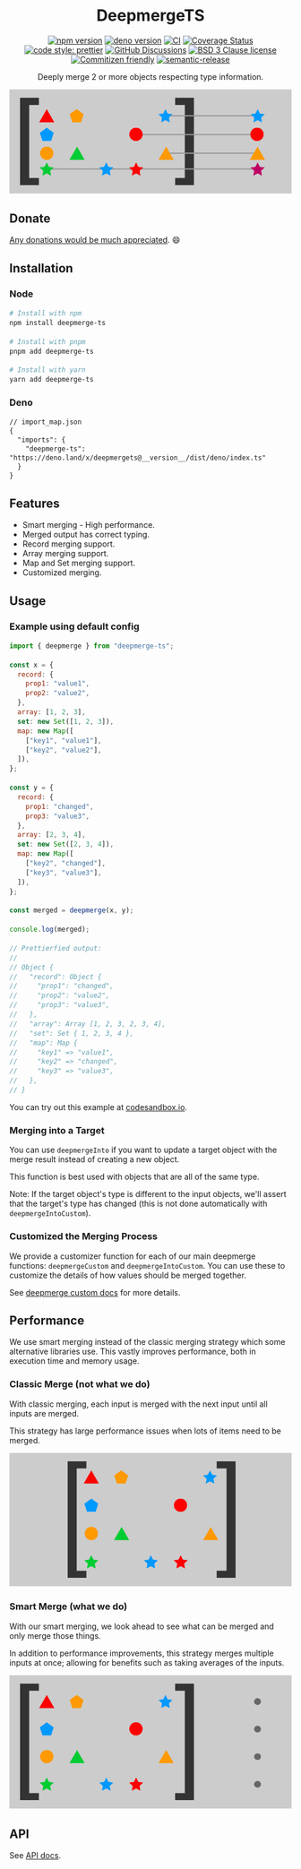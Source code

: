 <div align="center">

# DeepmergeTS

[![npm version](https://img.shields.io/npm/v/deepmerge-ts.svg)](https://www.npmjs.com/package/deepmerge-ts)
[![deno version](https://img.shields.io/github/v/tag/RebeccaStevens/deepmerge-ts?label=deno&sort=semver)](https://deno.land/x/deepmergets)
[![CI](https://github.com/RebeccaStevens/deepmerge-ts/actions/workflows/ci.yml/badge.svg)](https://github.com/RebeccaStevens/deepmerge-ts/actions/workflows/ci.yml)
[![Coverage Status](https://codecov.io/gh/RebeccaStevens/deepmerge-ts/branch/main/graph/badge.svg?token=MVpR1oAbIT)](https://codecov.io/gh/RebeccaStevens/deepmerge-ts)\
[![code style: prettier](https://img.shields.io/badge/code_style-prettier-ff69b4.svg?style=flat-square)](https://github.com/prettier/prettier)
[![GitHub Discussions](https://img.shields.io/github/discussions/RebeccaStevens/deepmerge-ts?style=flat-square)](https://github.com/RebeccaStevens/deepmerge-ts/discussions)
[![BSD 3 Clause license](https://img.shields.io/github/license/RebeccaStevens/deepmerge-ts.svg?style=flat-square)](https://opensource.org/licenses/BSD-3-Clause)
[![Commitizen friendly](https://img.shields.io/badge/commitizen-friendly-brightgreen.svg?style=flat-square)](https://commitizen.github.io/cz-cli/)
[![semantic-release](https://img.shields.io/badge/%20%20%F0%9F%93%A6%F0%9F%9A%80-semantic--release-e10079.svg?style=flat-square)](https://github.com/semantic-release/semantic-release)

Deeply merge 2 or more objects respecting type information.

![smart merge diagram](./assets/header.png)

</div>

## Donate

[Any donations would be much appreciated](./DONATIONS.md). 😄

## Installation

### Node

```sh
# Install with npm
npm install deepmerge-ts

# Install with pnpm
pnpm add deepmerge-ts

# Install with yarn
yarn add deepmerge-ts
```

### Deno

```jsonc
// import_map.json
{
  "imports": {
    "deepmerge-ts": "https://deno.land/x/deepmergets@__version__/dist/deno/index.ts"
  }
}
```

## Features

- Smart merging - High performance.
- Merged output has correct typing.
- Record merging support.
- Array merging support.
- Map and Set merging support.
- Customized merging.

## Usage

### Example using default config

```js
import { deepmerge } from "deepmerge-ts";

const x = {
  record: {
    prop1: "value1",
    prop2: "value2",
  },
  array: [1, 2, 3],
  set: new Set([1, 2, 3]),
  map: new Map([
    ["key1", "value1"],
    ["key2", "value2"],
  ]),
};

const y = {
  record: {
    prop1: "changed",
    prop3: "value3",
  },
  array: [2, 3, 4],
  set: new Set([2, 3, 4]),
  map: new Map([
    ["key2", "changed"],
    ["key3", "value3"],
  ]),
};

const merged = deepmerge(x, y);

console.log(merged);

// Prettierfied output:
//
// Object {
//   "record": Object {
//     "prop1": "changed",
//     "prop2": "value2",
//     "prop3": "value3",
//   },
//   "array": Array [1, 2, 3, 2, 3, 4],
//   "set": Set { 1, 2, 3, 4 },
//   "map": Map {
//     "key1" => "value1",
//     "key2" => "changed",
//     "key3" => "value3",
//   },
// }
```

You can try out this example at [codesandbox.io](https://codesandbox.io/s/deepmerge-ts-example-iltxby?file=/src/example.ts).

### Merging into a Target

You can use `deepmergeInto` if you want to update a target object with the merge result instead of creating a new object.

This function is best used with objects that are all of the same type.

Note: If the target object's type is different to the input objects, we'll assert that the target's type has changed (this is not done automatically with `deepmergeIntoCustom`).

### Customized the Merging Process

We provide a customizer function for each of our main deepmerge functions: `deepmergeCustom` and `deepmergeIntoCustom`.
You can use these to customize the details of how values should be merged together.

See [deepmerge custom docs](./docs/deepmergeCustom.md) for more details.

## Performance

We use smart merging instead of the classic merging strategy which some alternative libraries use. This vastly improves performance, both in execution time and memory usage.

### Classic Merge (not what we do)

With classic merging, each input is merged with the next input until all inputs are merged.

This strategy has large performance issues when lots of items need to be merged.

![classic merge animation](./assets/classic-merge.gif)

### Smart Merge (what we do)

With our smart merging, we look ahead to see what can be merged and only merge those things.

In addition to performance improvements, this strategy merges multiple inputs at once; allowing for benefits such as taking averages of the inputs.

![smart merge animation](./assets/smart-merge.gif)

## API

See [API docs](./docs/API.md).
